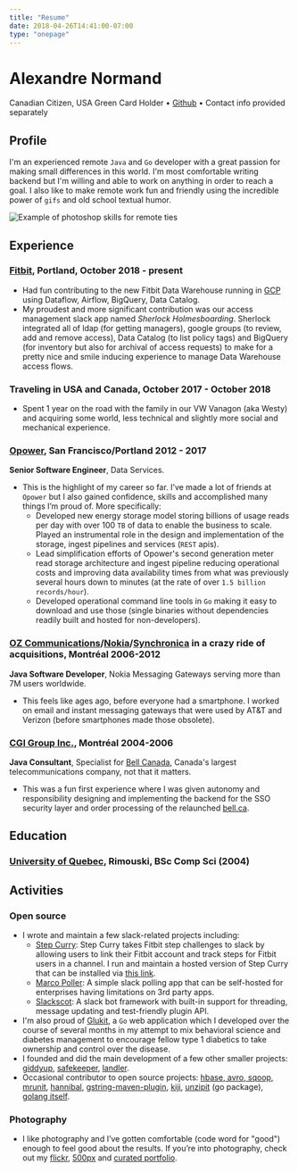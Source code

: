 ```yaml
---
title: "Resume"
date: 2018-04-26T14:41:00-07:00
type: "onepage"
---
```


# Alexandre Normand
Canadian Citizen, USA Green Card Holder • [Github](https://github.com/alexandre-normand) • Contact info provided separately 

## Profile
I'm an experienced remote `Java` and `Go` developer with a great passion for making small differences in this world. I'm most comfortable writing backend but I'm willing and able to work on anything in order to reach a goal. I also like to make remote work fun and friendly using the incredible power of `gifs` and old school textual humor. 

![Example of photoshop skills for remote ties](https://i.imgur.com/R4hfNk4.png)

## Experience

### [Fitbit](https://www.fitbit.com), Portland, October 2018 - present
- Had fun contributing to the new Fitbit Data Warehouse running in [GCP](https://cloud.google.com) using Dataflow, Airflow, BigQuery, Data Catalog. 
- My proudest and more significant contribution was our access management slack app named _Sherlock Holmesboarding_. Sherlock integrated all of ldap (for getting managers), google groups (to review, add and remove access), Data Catalog (to list policy tags) and BigQuery (for inventory but also for archival of access requests) to make for a pretty nice and smile inducing experience to manage Data Warehouse access flows. 


### Traveling in USA and Canada, October 2017 - October 2018
- Spent 1 year on the road with the family in our VW Vanagon (aka Westy) and acquiring some world, less technical and slightly more social and mechanical experience.


### [Opower](https://www.opower.com), San Francisco/Portland 2012 - 2017
**Senior Software Engineer**, Data Services.

- This is the highlight of my career so far. I’ve made a lot of friends at `Opower` but I also gained confidence, skills and accomplished many things I’m proud of. More specifically:
	- Developed new energy storage model storing billions of usage reads per day with over 100 `TB` of data to enable the business to scale. Played an instrumental role in the design and implementation of the storage, ingest pipelines and services (`REST` apis). 
	- Lead simplification efforts of Opower's second generation meter read storage architecture and ingest pipeline reducing operational costs and improving data availability times from what was previously several hours down to minutes (at the rate of over `1.5 billion records/hour`).
	- Developed operational command line tools in `Go` making it easy to download and use those (single binaries without dependencies readily built and hosted for non-developers). 

### [OZ Communications](https://www.crunchbase.com/organization/oz-communications)/[Nokia](http://www.nokia.com)​/[​Synchronica](http://www.synchronica.com)​ in a crazy ride of acquisitions, Montréal 2006-2012
**Java Software Developer**, ​Nokia Messaging Gateways serving more than 7M users worldwide.

- This feels like ages ago, before everyone had a smartphone. I worked on email and instant messaging gateways that were used by AT&T and Verizon (before smartphones made those obsolete). 

### [CGI Group Inc.](http://www.cgi.com/)​, Montréal 2004-2006
**Java Consultant**, ​Specialist for [Bell Canada](http://www.bell.ca/)​, Canada's largest telecommunications company, not that it matters.

- This was a fun first experience where I was given autonomy and responsibility designing and implementing the backend for the SSO security layer and order processing of the relaunched [bell.ca](http://bell.ca).

## Education
### [University of Quebec](http://www.uqar.ca/)​, Rimouski, ​BSc Comp Sci (2004)

## Activities
### Open source
- I wrote and maintain a few slack-related projects including: 
  * [Step Curry](https://github.com/alexandre-normand/stepcurry): Step Curry takes Fitbit step challenges to slack by allowing users to link their Fitbit
  account and track steps for Fitbit users in a channel. I run and maintain a hosted version of Step Curry that can be installed via [this link](https://slack.com/oauth/v2/authorize?client_id=818949993232.874011914615&scope=channels:read,chat:write,commands,users.profile:read,users:read,groups:read,im:read,mpim:read&user_scope=).
  * [Marco Poller](https://github.com/alexandre-normand/marcopoller): A simple slack polling app that can be self-hosted for enterprises having limitations on 3rd party apps. 
  * [Slackscot](https://github.com/alexandre-normand/slackscot): A slack bot framework with built-in support for threading, message updating and test-friendly plugin API. 
- I'm also proud of [Glukit](https://mygluk.it), a `Go` web application which I developed over the course of several months in my attempt to mix behavioral science and diabetes management to encourage fellow type 1 diabetics to take ownership and control over the disease. 
- I founded and did the main development of a few other smaller projects: [giddyup](https://github.com/alexandre-normand/giddyup), [safekeeper](https://github.com/alexandre-normand/safekeeper)​, [landler](https://github.com/alexandre-normand/landler).
- Occasional contributor to open source projects: [hbase, avro, sqoop, mrunit](https://issues.apache.org/jira/browse/SQOOP-1032?jql=assignee%20in%20(alexandre.normand)), [hannibal​](https://github.com/sentric/hannibal), [gstring-maven-plugin](https://github.com/gstring-maven-plugin/gstring-maven-plugin/commits/master)​, [kiji](https://github.com/kijiproject/kiji-schema),​ [unzipit](https://github.com/c4milo/unzipit)​ (go package), [golang itself​](https://github.com/golang/go/blob/ceda47d08adaa1fa851c2aa52d511ac9430c4a33/CONTRIBUTORS#L106).

### Photography
- I like photography and I’ve gotten comfortable (code word for "good") enough to feel good about the results. If you’re into photography, check out my [flickr](http://www.flickr.com/photos/alexnormand), [500px](https://500px.com/alexnormand)​ and [curated portfolio](http://photo.heyitsalex.net/).
